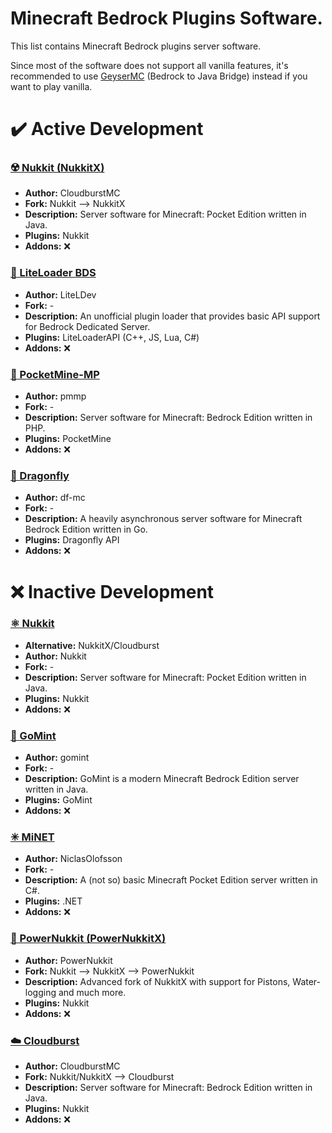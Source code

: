 # Minecraft Bedrock Plugins Software.
This list contains Minecraft Bedrock plugins server software.

Since most of the software does not support all vanilla features, it's recommended to use [GeyserMC](/OTHERS.md#-geysermc) (Bedrock to Java Bridge) instead if you want to play vanilla.

# ✔️ Active Development
### [☢️ Nukkit (NukkitX)](https://github.com/CloudburstMC/Nukkit)
- **Author:** CloudburstMC
- **Fork:** Nukkit --> NukkitX
- **Description:** Server software for Minecraft: Pocket Edition written in Java.
- **Plugins:** Nukkit
- **Addons:** ❌

### [💨 LiteLoader BDS](https://github.com/LiteLDev/LiteLoaderBDS)
- **Author:** LiteLDev
- **Fork:** -
- **Description:** An unofficial plugin loader that provides basic API support for Bedrock Dedicated Server.
- **Plugins:** LiteLoaderAPI (C++, JS, Lua, C#)
- **Addons:** ❌

### [💠 PocketMine-MP](https://github.com/pmmp/PocketMine-MP)
- **Author:** pmmp
- **Fork:** -
- **Description:** Server software for Minecraft: Bedrock Edition written in PHP.
- **Plugins:** PocketMine
- **Addons:** ❌

### [🦋 Dragonfly](https://github.com/df-mc/dragonfly)
- **Author:** df-mc
- **Fork:** -
- **Description:** A heavily asynchronous server software for Minecraft Bedrock Edition written in Go.
- **Plugins:** Dragonfly API
- **Addons:** ❌

# ❌ Inactive Development
### [⚛️ Nukkit](https://github.com/Nukkit/Nukkit)
- **Alternative:** NukkitX/Cloudburst
- **Author:** Nukkit
- **Fork:** -
- **Description:** Server software for Minecraft: Pocket Edition written in Java.
- **Plugins:** Nukkit
- **Addons:** ❌

### [🍃 GoMint](https://github.com/gomint/gomint)
- **Author:** gomint
- **Fork:** -
- **Description:** GoMint is a modern Minecraft Bedrock Edition server written in Java.
- **Plugins:** GoMint 
- **Addons:** ❌

### [✳ MiNET](https://github.com/NiclasOlofsson/MiNET)
- **Author:** NiclasOlofsson
- **Fork:** -
- **Description:** A (not so) basic Minecraft Pocket Edition server written in C#.
- **Plugins:** .NET
- **Addons:** ❌

### [🔴 PowerNukkit (PowerNukkitX)](https://powernukkit.org/)
- **Author:** PowerNukkit
- **Fork:** Nukkit --> NukkitX --> PowerNukkit
- **Description:** Advanced fork of NukkitX with support for Pistons, Water-logging and much more.
- **Plugins:** Nukkit
- **Addons:** ❌

### [☁️ Cloudburst](https://github.com/CloudburstMC/Server)
- **Author:** CloudburstMC
- **Fork:** Nukkit/NukkitX --> Cloudburst
- **Description:** Server software for Minecraft: Bedrock Edition written in Java.
- **Plugins:** Nukkit
- **Addons:** ❌
